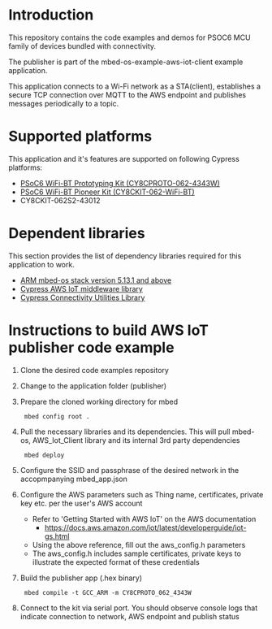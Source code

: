 # Introduction

This repository contains the code examples and demos for PSOC6 MCU family of devices bundled with connectivity.

The publisher is part of the mbed-os-example-aws-iot-client example application.

This application connects to a Wi-Fi network as a STA(client), establishes a secure TCP connection over MQTT to the AWS endpoint and publishes messages periodically to a topic.

# Supported platforms

This application and it's features are supported on following Cypress platforms:
* [PSoC6 WiFi-BT Prototyping Kit (CY8CPROTO-062-4343W)](https://www.cypress.com/documentation/development-kitsboards/psoc-6-wi-fi-bt-prototyping-kit-cy8cproto-062-4343w)
* [PSoC6 WiFi-BT Pioneer Kit (CY8CKIT-062-WiFi-BT)](https://www.cypress.com/documentation/development-kitsboards/psoc-6-wifi-bt-pioneer-kit-cy8ckit-062-wifi-bt)
* CY8CKIT-062S2-43012

# Dependent libraries

This section provides the list of dependency libraries required for this application to work.
* [ARM mbed-os stack version 5.13.1 and above](https://os.mbed.com/mbed-os/releases)
* [Cypress AWS IoT middleware library](https://github.com/cypresssemiconductorco/aws-iot)
* [Cypress Connectivity Utilities Library](https://github.com/cypresssemiconductorco/connectivity-utilities)

# Instructions to build AWS IoT publisher code example

1. Clone the desired code examples repository 
 
2. Change to the application folder (publisher)

3. Prepare the cloned working directory for mbed
        
        mbed config root .

4. Pull the necessary libraries and its dependencies.
This will pull mbed-os, AWS_Iot_Client library and its internal 3rd party dependencies

        mbed deploy

5. Configure the SSID and passphrase of the desired network in the accopmpanying mbed_app.json

6. Configure the AWS parameters such as Thing name, certificates, private key etc. per the user's AWS account
	- Refer to 'Getting Started with AWS IoT' on the AWS documentation
	    - https://docs.aws.amazon.com/iot/latest/developerguide/iot-gs.html
	- Using the above reference, fill out the aws_config.h parameters
    - The aws_config.h includes sample certificates, private keys to illustrate the expected format of these credentials

7. Build the publisher app (.hex binary)

        mbed compile -t GCC_ARM -m CY8CPROTO_062_4343W  

8. Connect to the kit via serial port. You should observe console logs that indicate connection to network, AWS endpoint and publish status

